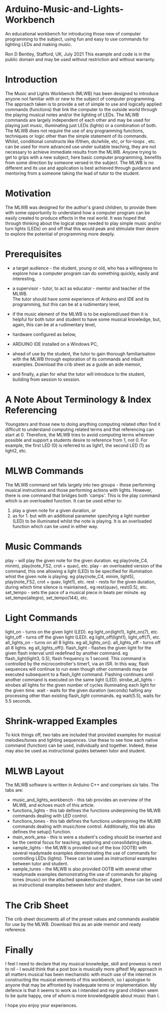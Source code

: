 # Arduino-Music-and-Lights-Workbench
An educational workbench for introducing those new of computer programming to the subject, using fun and easy to use  commands for lighting LEDs and making music.

Ron D Bentley, Stafford, UK, July 2021
This example and code is in the public domain and
may be used without restriction and without warranty.

# Introduction
The Music and Lights Workbench (MLWB) has been designed to introduce anyone not familiar with or 
new to the subject of computer programming.  The approach taken is to provide a set of simple to use
and logically applied commands (functions) that link the computer to the outside world through the
playing musical notes and/or the lighting of LEDs.
The MLWB commands are largely independent of each other and may be used for playing just music, 
illuminating just LEDs (lights) or a combination of both. The MLWB does not require the use of
any programming functions, techniques or logic other than the simple statement of its commands.
Whilst, conditional constructs like if/then, do/while, etc, or for-loops , etc. can be used for
more advanced use under suitable teaching, they are not necessary to achieve immediate results
from the MLWB.
Anyone trying to get to grips with a new subject, here basic computer programming, benefits from
some direction by someone versed in the subject. The MLWB is no different and its use and application
is best achieved through guidance and mentoring from a someone taking the lead of tutor to the student.

# Motivation
The MLWB was designed for the author's grand children, to provide them with some opportunity to
understand how a computer program can be easily created to produce effects in the real world. 
It was hoped that through thinking about the logical steps needed to play simple music and/or 
turn lights (LEDs) on and off that this would peak and stimulate their desire to explore the potential
of programming more deeply.

# Prerequisites
- a target audience - the student, young or old, who has a willingness to explore how a computer program
  can do something quickly, easily and interesting,
- a supervisor - tutor, to act as educator - mentor and teacher of the MLWB.  
  The tutor should have some experience of Arduino and IDE and its programming, 
  but this can be at a rudimentary level,
  
- if the music element of the MLWB is to be explored/used then it is helpful for both tutor and student
  to have some musical knowledge, but, again, this can be at a rudimentary level,
- hardware configured as below,
- ARDUINO IDE installed on a Windows PC,
- ahead of use by the student, the tutor to gain thorough familiarisation with the MLWB through exploration
  of its commands and inbuilt examples. Download the crib sheet as a guide an aide memoir,
  
- and finally, a plan for what the tutor will introduce to the student, building from session to session.

# A Note About Terminology & Index Referencing
Youngsters and those new to doing anything computing related often find it difficult to understand computing
related terms and that referencing can start at 0. Therefore, the MLWB tries to avoid computing terms
wherever possible and support a students desire to reference from 1, not 0. For example, the first LED (0)
is referred to as light1, the second LED (1) as light2, etc.

# MLWB Commands
The MLWB command set falls largely into two groups - those performing musical instructions and those
performing actions with lights. However, there is one command that bridges both 'camps'. This is the
play command which is an overloaded function. It can be used either to:
  1. play a given note for a given duration, or
  2. as for 1. but with an additional parameter specifying a light number (LED) to be illuminated 
     whilst the note is playing. It is an overloaded function which can be used in either way.
     
# Music Commands
play      - will play the given note for the given duration. eg play(note_C4, minim), play(note_FS2, crot + quav), etc.
play      - an overloaded version of the command, this one allowing a light (LED) to be specified for illumination
            whist the given note is playing. eg play(note_C4, minim, light5), play(note_FS2, crot + quav, light1),
            etc.
rest      - rests for the given duration, during which time silence is maintained,. eg rest(quav), rest(0.5), etc.
set_tempo - sets the pace of a musical piece in beats per minute. eg set_tempo(allegro), set_tempo(144), etc.

# Light Commands
light_on       - turns on the given light (LED). eg light_on(light1), light_on(7), etc.
light_off      - turns off the given light (LED). eg light_off(light1), light_off(7), etc.
all_lights_on  - turns on all 8 lights. eg all_lights_on().
all_lights_off - turns off all 8 lights. eg all_lights_off().
flash_light    - flashes the given light for the given flash interval until redefined by another command.
                 eg flash_light(light3, 0.5), flash frequency is 1 second. This command is controlled by
                 the microcontroller's timer1, via an ISR. In this way, flash sequences will continue to
                 run even though other commands may be executed subsequent to a flash_light command. 
                 Flashing continues until another command is executed on the same light (LED).
strobe_all_lights
               - strobes all lights for the given number of cycles illuminating each light for the
                 given time.
wait           - waits for the given duration (seconds) halting any processing other than existing flash_light 
                 commands. eg wait(5.5), waits for 5.5 seconds.
                 
# Shrink-wrapped Examples
To kick things off, two tabs are included that provided examples for musical melodies/tunes and lighting sequences. 
Use these to see how each native command (function) can be used, individually and together. Indeed, these may
also be used as instructional guides between tutor and student.

# MLWB Layout
The MLWB software is written in Arduino C++ and comprises six tabs. The tabs are:
- music_and_lights_workbench - this tab provides an overview of the MLWB, and echoes much of this article.
- functions_lights - this tab defines the functions underpinning the MLWB commands dealing with LED control.
- functions_tones - this tab defines the functions underpinning the MLWB commands dealing with music/tone 
  control. Additionally, this tab also defines the setup() function.
- main_work_area - this is were a student's coding should be inserted and be the central focus for teaching, 
  exploring and consolidating ideas.
- xample_lights - the MLWB is provided out of the box (OOTB) with several readymade examples demonstrating
  the use of commands for controlling LEDs (lights). These can be used as instructional examples between tutor
  and student.
- xample_tunes - the MLWB is also provided OOTB with several other readymade examples demonstrating the use
  of commands for playing tones (music) on the attached speaker/buzzer. Again, these can be used as instructional
  examples between tutor and student.
  
# The Crib Sheet
The crib sheet documents all of the preset values and commands available for use by the MLWB. Download this 
as an aide memoir and ready reference.

# Finally
I feel I need to declare that my musical knowledge, skill and prowess is next to nil - I would think that a 
post box is musically more gifted!
My approach in all matters musical has been mechanistic with much use of the internet in constructing the 
musical elements of this workbench, so I apologise to anyone that may be affronted by inadequate terms or 
implementation. My defence is that it seems to work as I intended and my grand children seem to be quite happy, 
one of whom is more knowledgeable about music than I.

I hope you enjoy your experiences.
